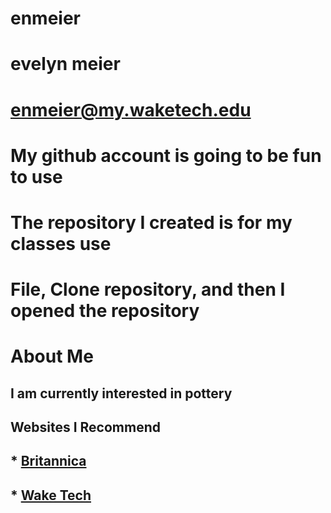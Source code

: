 # enmeier
# evelyn meier
# enmeier@my.waketech.edu
# My github account is going to be fun to use
# The repository I created is for my classes use
# File, Clone repository, and then I opened the repository

# About Me
## I am currently interested in pottery
## Websites I Recommend
## * [Britannica](https://www.britannica.com/)
## * [Wake Tech](www.waketech.edu)
